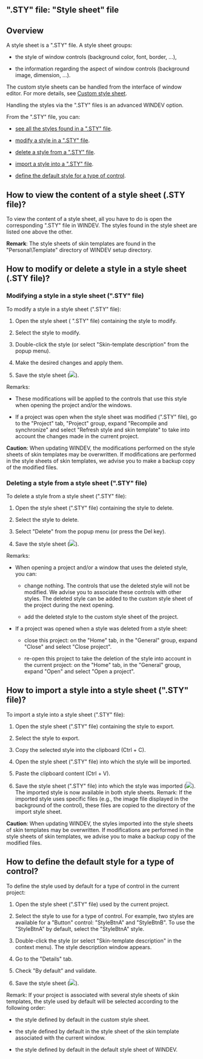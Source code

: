 


## ".STY" file: "Style sheet" file
			



<a name="NOTE1"></a>
<a name="NOTE1_1"></a>


## Overview
<a name="overview_ELTTEXTE000224"></a>
A style sheet is a ".STY" file. A style sheet groups:

- the style of window controls (background color, font, border, ...), 

- the information regarding the aspect of window controls (background image, dimension, ...).




The custom style sheets can be handled from the interface of window editor. For more details, see [Custom style sheet](../Editeurs/2016015.md).

Handling the styles via the ".STY" files is an advanced WINDEV option.

From the ".STY" file, you can:

- [see all the styles found in a ".STY" file](#NOTE2).

- [modify a style in a ".STY" file](#NOTE3).

- [delete a style from a ".STY" file](#NOTE3).

- [import a style into a ".STY" file](#NOTE4).

- [define the default style for a type of control](#NOTE5).




<a name="NOTE2"></a>
<a name="NOTE2_1"></a>


## How to view the content of a style sheet (.STY file)?
<a name="how_view_the_content_style_sheet_sty_file_ELTTEXTE000248"></a>
To view the content of a style sheet, all you have to do is open the corresponding ".STY" file in WINDEV. The styles found in the style sheet are listed one above the other.

**Remark**: The style sheets of skin templates are found in the "Personal\\Template" directory of WINDEV setup directory.

<a name="NOTE3"></a>
<a name="NOTE3_1"></a>


## How to modify or delete a style in a style sheet (.STY file)?
<a name="how_modify_delete_style_style_sheet_sty_file_ELTTEXTE000272"></a>


### Modifying a style in a style sheet (".STY" file)
<a name="modifying_style_style_sheet_sty_file_ELTPARAGRAPHE000055"></a>

To modify a style in a style sheet (".STY" file): 

1. Open the style sheet ( ".STY" file) containing the style to modify.

2. Select the style to modify.

3. Double-click the style (or select "Skin-template description" from the popup menu).

4. Make the desired changes and apply them.

5. Save the style sheet (![](https://doc.pcsoft.fr/en-US/images/image.awp?langid=3&name=ico_Enregistrer.gif)).




Remarks:

- These modifications will be applied to the controls that use this style when opening the project and/or the windows.

- If a project was open when the style sheet was modified (".STY" file), go to the "Project" tab, "Project" group, expand "Recompile and synchronize" and select "Refresh style and skin template" to take into account the changes made in the current project.




**Caution**: When updating WINDEV, the modifications performed on the style sheets of skin templates may be overwritten. If modifications are performed in the style sheets of skin templates, we advise you to make a backup copy of the modified files.
<a name="NOTE3_2"></a>


### Deleting a style from a style sheet (".STY" file)
<a name="deleting_style_from_style_sheet_sty_file_ELTPARAGRAPHE000089"></a>

To delete a style from a style sheet (".STY" file): 

1. Open the style sheet (".STY" file) containing the style to delete.

2. Select the style to delete.

3. Select "Delete" from the popup menu (or press the Del key).

4. Save the style sheet (![](https://doc.pcsoft.fr/en-US/images/image.awp?langid=3&name=ico_Enregistrer.gif)).




Remarks:

- When opening a project and/or a window that uses the deleted style, you can:

	- change nothing. The controls that use the deleted style will not be modified. We advise you to associate these controls with other styles.
			The deleted style can be added to the custom style sheet of the project during the next opening.

	- add the deleted style to the custom style sheet of the project.




- If a project was opened when a style was deleted from a style sheet: 

	- close this project: on the "Home" tab, in the "General" group, expand "Close" and select "Close project".

	- re-open this project to take the deletion of the style into account in the current project: on the "Home" tab, in the "General" group, expand "Open" and select "Open a project".







<a name="NOTE4"></a>
<a name="NOTE4_1"></a>


## How to import a style into a style sheet (".STY" file)?
<a name="how_import_style_into_style_sheet_sty_file_ELTTEXTE000302"></a>
To import a style into a style sheet (".STY" file): 

1. Open the style sheet (".STY" file) containing the style to export.

2. Select the style to export.

3. Copy the selected style into the clipboard (Ctrl + C).

4. Open the style sheet (".STY" file) into which the style will be imported.

5. Paste the clipboard content (Ctrl + V).

6. Save the style sheet (".STY" file) into which the style was imported (![](https://doc.pcsoft.fr/en-US/images/image.awp?langid=3&name=ico_Enregistrer.gif)). The imported style is now available in both style sheets.
	Remark: If the imported style uses specific files (e.g., the image file displayed in the background of the control), these files are copied to the directory of the import style sheet.




**Caution**: When updating WINDEV, the styles imported into the style sheets of skin templates may be overwritten. If modifications are performed in the style sheets of skin templates, we advise you to make a backup copy of the modified files.

<a name="NOTE5"></a>
<a name="NOTE5_1"></a>


## How to define the default style for a type of control?
<a name="how_define_the_default_style_for_type_control_ELTTEXTE000326"></a>
To define the style used by default for a type of control in the current project: 

1. Open the style sheet (".STY" file) used by the current project.

2. Select the style to use for a type of control. For example, two styles are available for a "Button" control: "StyleBtnA" and "StyleBtnB". To use the "StyleBtnA" by default, select the "StyleBtnA" style.

3. Double-click the style (or select "Skin-template description" in the context menu). The style description window appears.

4. Go to the "Details" tab.

5. Check "By default" and validate.

6. Save the style sheet (![](https://doc.pcsoft.fr/en-US/images/image.awp?langid=3&name=ico_Enregistrer.gif)).




Remark: If your project is associated with several style sheets of skin templates, the style used by default will be selected according to the following order:

- the style defined by default in the custom style sheet.

- the style defined by default in the style sheet of the skin template associated with the current window.

- the style defined by default in the default style sheet of WINDEV.





